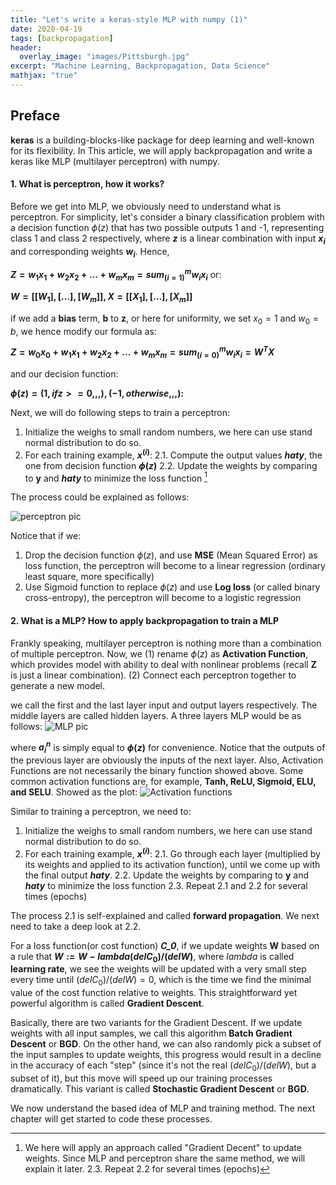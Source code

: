 ```yaml
---
title: "Let's write a keras-style MLP with numpy (1)"
date: 2020-04-19
tags: [backpropagation]
header:
  overlay_image: "images/Pittsburgh.jpg"
excerpt: "Machine Learning, Backpropagation, Data Science"
mathjax: "true"
---
```

## Preface

**keras** is a building-blocks-like package for deep learning and well-known for its flexibility. In This
article, we will apply backpropagation and write a keras like MLP (multilayer perceptron) with numpy.

#### 1. What is perceptron, how it works?

Before we get into MLP, we obviously need to understand what is perceptron.
For simplicity, let's consider a binary classification problem with a decision function $\phi(z)$ that
has two possible outputs 1 and -1, representing class 1 and class 2 respectively, where
**$z$** is a linear combination with input **$x_i$** and corresponding weights **$w_i$**. Hence,

**$Z = w_1x_1 + w_2x_2 + ... + w_mx_m = sum_(i=1)^m w_ix_i$** or:

**$W =  [[W_1], [...], [W_m]],
 X = [[X_1], [...], [X_m]]$**

 if we add a **bias** term, **b** to **z**, or here for uniformity, we set $x_0 = 1$ and
 $w_0 = b$, we hence modify our formula as:

**$Z = w_0x_0 + w_1x_1 + w_2x_2 + ... + w_mx_m = sum_(i=0)^m w_ix_i = W^TX$**

and our decision function:

**$\phi(z) = {(1,ifz>=0,,,),(-1,otherwise,,,):}$**

Next, we will do following steps to train a perceptron:
1. Initialize the weighs to small random numbers, we here can use stand normal distribution to do so.
2. For each training example, **$x^(i)$**:
    2.1. Compute the output values **$hat y$**, the one from decision function **$\phi(z)$**
    2.2. Update the weights by comparing to **y** and **$hat y$** to minimize the loss function [^1]
    [^1]: We here will apply an approach called "Gradient Decent" to update weights. Since MLP
     and perceptron share the same method, we will explain it later.
    2.3. Repeat 2.2 for several times (epochs)

The process could be explained as follows:

![perceptron pic](/data_science/images/backpropagation/perceptron.png)

Notice that if we:
1. Drop the decision function $\phi(z)$, and use **MSE** (Mean Squared Error) as loss function, the perceptron will become to a linear regression (ordinary least square, more specifically)
2. Use Sigmoid function to replace $\phi(z)$ and use **Log loss** (or called binary cross-entropy), the perceptron will become to a logistic regression

#### 2. What is a MLP? How to apply backpropagation to train a MLP

 Frankly speaking, multilayer perceptron is nothing more than a combination of multiple perceptron. Now, we (1) rename $\phi(z)$ as **Activation Function**, which provides model with ability to deal with nonlinear problems (recall **Z** is just a linear combination). (2) Connect each perceptron together to generate a new model.

we call the first and the last layer input and output layers respectively. The middle layers are called hidden layers.
A three layers MLP would be as follows:
 ![MLP pic](/data_science/images/backpropagation/MLP.png)

where **$a_i^n$** is simply equal to **$\phi(z)$** for convenience. Notice that the outputs of the previous layer are obviously the inputs of the next layer.
Also, Activation Functions are not necessarily the binary function showed above. Some common activation functions are, for example, **Tanh, ReLU, Sigmoid, ELU, and SELU**. Showed as the plot:
![Activation functions](/data_science/images/backpropagation/activations.png)

Similar to training a perceptron, we need to:
1. Initialize the weighs to small random numbers, we here can use stand normal distribution to do so.
2. For each training example, **$x^(i)$**:
    2.1. Go through each layer (multiplied by its weights and applied to its activation function), until we come up with the final output **$hat y$**.
    2.2. Update the weights by comparing to **y** and **$hat y$** to minimize the loss function
    2.3. Repeat 2.1 and 2.2 for several times (epochs)

The process 2.1 is self-explained and called **forward propagation**. We next need to take a deep look at 2.2.

For a loss function(or cost function) ***C_0***, if we update weights **W** based on a rule that **$W := W - lambda (delC_0)/(delW)$**, where $lambda$ is called **learning rate**, we see the weights will be updated with a very small step every time until $(delC_0)/(delW) = 0$, which is the time we find the minimal value of the cost function relative to weights. This straightforward yet powerful algorithm is called **Gradient Descent**.

Basically, there are two variants for the Gradient Descent. If we update weights with all input samples, we call this algorithm **Batch Gradient Descent** or **BGD**. On the other hand, we can also randomly pick a subset of the input samples to update weights, this progress would result in a decline in the accuracy of each "step" (since it's not the real $(delC_0)/(delW)$, but a subset of it), but this move will speed up our training processes dramatically. This variant is called **Stochastic Gradient Descent** or **BGD**.

We now understand the based idea of MLP and training method. The next chapter will get started to code these processes.
